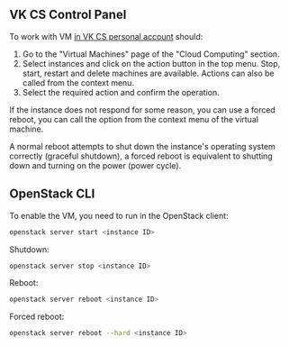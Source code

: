 ## VK CS Control Panel

To work with VM [in VK CS personal account](https://mcs.mail.ru/app/services/infra/servers/) should:

1. Go to the "Virtual Machines" page of the "Cloud Computing" section.
2. Select instances and click on the action button in the top menu. Stop, start, restart and delete machines are available. Actions can also be called from the context menu.
3. Select the required action and confirm the operation.

If the instance does not respond for some reason, you can use a forced reboot, you can call the option from the context menu of the virtual machine.

<info>

A normal reboot attempts to shut down the instance's operating system correctly (graceful shutdown), a forced reboot is equivalent to shutting down and turning on the power (power cycle).

</info>

## OpenStack CLI

To enable the VM, you need to run in the OpenStack client:
```bash
openstack server start <instance ID>
```

Shutdown:
```bash
openstack server stop <instance ID>
```

Reboot:
```bash
openstack server reboot <instance ID>
```

Forced reboot:
```bash
openstack server reboot --hard <instance ID>
```
